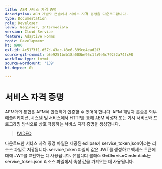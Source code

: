 ```yaml
---
title: AEM 서비스 자격 증명
description: AEM 개발자 콘솔에서 서비스 자격 증명을 다운로드합니다.
type: Documentation
role: Developer
level: Beginner, Intermediate
version: Cloud Service
feature: Adaptive Forms
topic: Development
kt: 9980
exl-id: 4c5173f1-d57d-43ac-83e6-399ce4ead203
source-git-commit: b3e9251bdb18a008be95c1fa9e5c79252a74fc98
workflow-type: tm+mt
source-wordcount: '109'
ht-degree: 0%

---
```


# 서비스 자격 증명

AEM과의 통합은 AEM에 안전하게 인증할 수 있어야 합니다. AEM 개발자 콘솔은 외부 애플리케이션, 시스템 및 서비스에서 HTTP를 통해 AEM 작성자 또는 게시 서비스와 프로그래밍 방식으로 상호 작용하는 서비스 자격 증명을 생성합니다.

>[!VIDEO](https://video.tv.adobe.com/v/330519?quality=12&learn=on)

다운로드한 서비스 자격 증명 파일은 제공된 eclipse에 service_token.json이라는 리소스 파일로 저장됩니다. service_token 파일의 값은 JWT를 생성하고 액세스 토큰에 대해 JWT를 교환하는 데 사용됩니다. 유틸리티 클래스 GetServiceCredentials는 service_token.json 리소스 파일에서 속성 값을 가져오는 데 사용됩니다.
